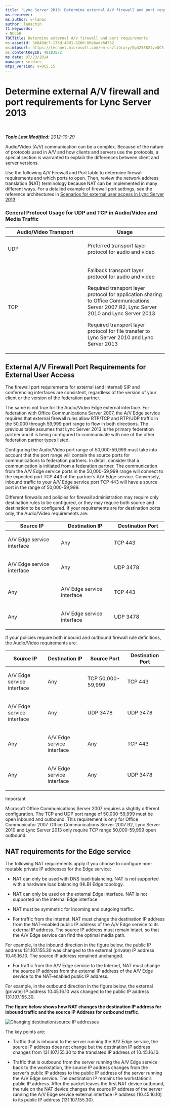 ```yaml
---
title: 'Lync Server 2013: Determine external A/V firewall and port requirements'
ms.reviewer: 
ms.author: v-lanac
author: lanachin
f1.keywords:
- NOCSH
TOCTitle: Determine external A/V firewall and port requirements
ms:assetid: 3b849dc7-175d-40d1-820d-80e6ade6d332
ms:mtpsurl: https://technet.microsoft.com/en-us/library/Gg425882(v=OCS.15)
ms:contentKeyID: 48183872
ms.date: 07/23/2014
manager: serdars
mtps_version: v=OCS.15
---
```


<div data-xmlns="http://www.w3.org/1999/xhtml">

<div class="topic" data-xmlns="http://www.w3.org/1999/xhtml" data-msxsl="urn:schemas-microsoft-com:xslt" data-cs="https://msdn.microsoft.com/">

<div data-asp="https://msdn2.microsoft.com/asp">

# Determine external A/V firewall and port requirements for Lync Server 2013

</div>

<div id="mainSection">

<div id="mainBody">

<span> </span>

_**Topic Last Modified:** 2012-10-29_

Audio/Video (A/V) communication can be a complex. Because of the nature of protocols used in A/V and how clients and servers use the protocols, a special section is warranted to explain the differences between client and server versions.

Use the following A/V Firewall and Port table to determine firewall requirements and which ports to open. Then, review the network address translation (NAT) terminology because NAT can be implemented in many different ways. For a detailed example of firewall port settings, see the reference architectures in [Scenarios for external user access in Lync Server 2013](lync-server-2013-scenarios-for-external-user-access.md).

### General Protocol Usage for UDP and TCP in Audio/Video and Media Traffic

<table>
<colgroup>
<col style="width: 50%" />
<col style="width: 50%" />
</colgroup>
<thead>
<tr class="header">
<th>Audio/Video Transport</th>
<th>Usage</th>
</tr>
</thead>
<tbody>
<tr class="odd">
<td><p>UDP</p></td>
<td><p>Preferred transport layer protocol for audio and video</p></td>
</tr>
<tr class="even">
<td><p>TCP</p></td>
<td><p>Fallback transport layer protocol for audio and video</p>
<p>Required transport layer protocol for application sharing to Office Communications Server 2007 R2, Lync Server 2010 and Lync Server 2013</p>
<p>Required transport layer protocol for file transfer to Lync Server 2010 and Lync Server 2013</p></td>
</tr>
</tbody>
</table>


<div>

## External A/V Firewall Port Requirements for External User Access

The firewall port requirements for external (and internal) SIP and conferencing interfaces are consistent, regardless of the version of your client or the version of the federation partner.

The same is not true for the Audio/Video Edge external interface. For federation with Office Communications Server 2007, the A/V Edge service requires that external firewall rules allow RTP/TCP and RTP/UDP traffic in the 50,000 through 59,999 port range to flow in both directions. The previous table assumes that Lync Server 2013 is the primary federation partner and it is being configured to communicate with one of the other federation partner types listed.

Configuring the Audio/Video port range of 50,000-59,999 must take into account that the port range will contain the source ports for communications to federation partners. In detail, consider that a communication is initiated from a federation partner. The communication from the A/V Edge service ports in the 50,000-59,999 range will connect to the expected port TCP 443 of the partner’s A/V Edge service. Conversely, inbound traffic to your A/V Edge service port TCP 443 will have a source port in the range of 50,000-59,999.

Different firewalls and policies for firewall administration may require only destination rules to be configured, or they may require both source and destination to be configured. If your requirements are for destination ports only, the Audio/Video requirements are:


<table>
<colgroup>
<col style="width: 33%" />
<col style="width: 33%" />
<col style="width: 33%" />
</colgroup>
<thead>
<tr class="header">
<th>Source IP</th>
<th>Destination IP</th>
<th>Destination Port</th>
</tr>
</thead>
<tbody>
<tr class="odd">
<td><p>A/V Edge service interface</p></td>
<td><p>Any</p></td>
<td><p>TCP 443</p></td>
</tr>
<tr class="even">
<td><p>A/V Edge service interface</p></td>
<td><p>Any</p></td>
<td><p>UDP 3478</p></td>
</tr>
<tr class="odd">
<td><p>Any</p></td>
<td><p>A/V Edge service interface</p></td>
<td><p>TCP 443</p></td>
</tr>
<tr class="even">
<td><p>Any</p></td>
<td><p>A/V Edge service interface</p></td>
<td><p>UDP 3478</p></td>
</tr>
</tbody>
</table>


If your policies require both inbound and outbound firewall rule definitions, the Audio/Video requirements are:


<table>
<colgroup>
<col style="width: 25%" />
<col style="width: 25%" />
<col style="width: 25%" />
<col style="width: 25%" />
</colgroup>
<thead>
<tr class="header">
<th>Source IP</th>
<th>Destination IP</th>
<th>Source Port</th>
<th>Destination Port</th>
</tr>
</thead>
<tbody>
<tr class="odd">
<td><p>A/V Edge service interface</p></td>
<td><p>Any</p></td>
<td><p>TCP 50,000-59,999</p></td>
<td><p>TCP 443</p></td>
</tr>
<tr class="even">
<td><p>A/V Edge service interface</p></td>
<td><p>Any</p></td>
<td><p>UDP 3478</p></td>
<td><p>UDP 3478</p></td>
</tr>
<tr class="odd">
<td><p>Any</p></td>
<td><p>A/V Edge service interface</p></td>
<td><p>Any</p></td>
<td><p>TCP 443</p></td>
</tr>
<tr class="even">
<td><p>Any</p></td>
<td><p>A/V Edge service interface</p></td>
<td><p>Any</p></td>
<td><p>UDP 3478</p></td>
</tr>
</tbody>
</table>


<div>


> [!IMPORTANT]  
> Microsoft Office Communications Server 2007 requires a slightly different configuration. The TCP and UDP port range of 50,000-59,999 must be open inbound and outbound. This requirement is only for Office Communicator 2007. Office Communications Server 2007 R2, Lync Server 2010 and Lync Server 2013 only require TCP range 50,000-59,999 open outbound.



</div>

</div>

<div>

## NAT requirements for the Edge service

The following NAT requirements apply if you choose to configure non-routable private IP addresses for the Edge service:

  - NAT can only be used with DNS load-balancing. NAT is not supported with a hardware load balancing (HLB) Edge topology.

  - NAT can only be used on the external Edge interface. NAT is not supported on the internal Edge interface.

  - NAT must be symmetric for incoming and outgoing traffic.
    
  - For traffic from the Internet, NAT must change the destination IP address from the NAT-enabled public IP address of the A/V Edge service to its external IP address. The source IP address must remain intact, so that the A/V Edge service can find the optimal media path.
  
  For example, in the inbound direction in the figure below, the public IP address 131.107.155.30 was changed to the external (private) IP address 10.45.16.10. The source IP address remained unchanged.
  
  - For traffic from the A/V Edge service to the Internet, NAT must change the source IP address from the external IP address of the A/V Edge service to the NAT-enabled public IP address.

For example, in the outbound direction in the figure below, the external (private) IP address 10.45.16.10 was changed to the public IP address 131.107.155.30.

**The figure below shows how NAT changes the destination IP address for inbound traffic and the source IP Address for outbound traffic.**

![Changing destination/source IP addresses](images/Gg425882.0fee7ec5-4cb8-4aff-9164-e7fbab73336d(OCS.15).jpg "Changing destination/source IP addresses")

The key points are:

  - Traffic that is inbound to the server running the A/V Edge service, the source IP address does not change but the destination IP address changes from 131.107.155.30 to the translated IP address of 10.45.16.10.

  - Traffic that is outbound from the server running the A/V Edge service back to the workstation, the source IP address changes from the server’s public IP address to the public IP address of the server running the A/V Edge service. The destination IP remains the workstation’s public IP address. After the packet leaves the first NAT device outbound, the rule on the NAT device changes the source IP address of the server running the A/V Edge service external interface IP address (10.45.16.10) to its public IP address (131.107.155.30).

</div>

</div>

<span> </span>

</div>

</div>

</div>

